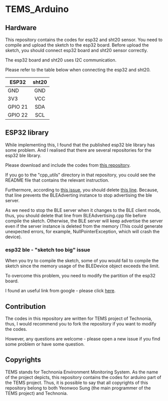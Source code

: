 # TEMS_Arduino

## Hardware

This repository contains the codes for esp32 and sht20 sensor.
You need to compile and upload the sketch to the esp32 board.
Before upload the sketch, you should connect esp32 board and sht20 sensor correctly.

The esp32 board and sht20 uses I2C communication.

Please refer to the table below when connecting the esp32 and sht20.

| ESP32   |  sht20  |
| ------- |:-------:|
| GND     |   GND   |
| 3V3     |   VCC   |
| GPIO 21 |   SDA   |
| GPIO 22 |   SCL   |


## ESP32 library

While implementing this, I found that the published esp32 ble library has some problem.
And I realised that there are several repositories for the esp32 ble library.

Please download and include the codes from [this repository](https://github.com/nkolban/esp32-snippets).

If you go to the "cpp_utils" directory in that repository, you could see the README file that contains the relevant instruction.

Furthermore, according to [this issue](https://github.com/nkolban/esp32-snippets/issues/797), you should delete [this line](https://github.com/nkolban/esp32-snippets/blob/master/cpp_utils/BLEAdvertising.cpp#L496). Because, that line prevents the BLEAdverting instance to stop advertising the ble server.

As we need to stop the BLE server when it changes to the BLE client mode, thus, you should delete that line from BLEAdvertising.cpp file before compile the sketch. Otherwise, the BLE server will keep advertise the server even if the server instance is deleted from the memory (This could generate unexpected errors, for example, NullPointerException, which will crash the device).


### esp32 ble - "sketch too big" issue

When you try to compile the sketch, some of you would fail to compile the sketch since the memory usage of the BLEDevice object exceeds the limit.

To overcome this problem, you need to modify the partition of the esp32 board.

I found an useful link from google - please click [here](https://github.com/nkolban/esp32-snippets/issues/441).


## Contribution

The codes in this repository are written for TEMS project of Technonia, thus, I would recommend you to fork the repository if you want to modify the codes.

However, any questions are welcome - please open a new issue if you find some problem or have some question.


## Copyrights

TEMS stands for Technonia Environment Monitoring System.
As the name of the project depicts, this repository contains the codes for arduino part of the TEMS project.
Thus, it is possible to say that all copyrights of this repository belong to both Yeonwoo Sung (the main programmer of the TEMS project) and Technonia.